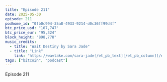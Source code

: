 ```yaml
---
title: "Episode 211"
date: 2025-05-30
episode: 211
podhome_id: "0fb0c994-35a8-4933-9214-d0c36ff99d4f"
btc_price_usd: "107,747"
btc_price_eur: "95,324"
block_height: "898,778"
music_credits:
  - title: "Wait Destiny by Sara Jade"
  - title: "Link"
    link: "https://wavlake.com/sara-jade[/et_pb_text][/et_pb_column][/et_pb_row][/et_pb_section][et_pb_section"
tags: ["bitcoin", "podcast"]
---
```


Episode 211